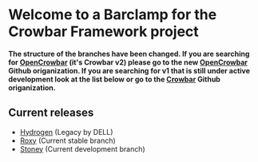 # Welcome to a Barclamp for the Crowbar Framework project

**The structure of the branches have been changed. If you are searching for
[OpenCrowbar](https://github.com/OpenCrowbar) (it's Crowbar v2) please go to
the new [OpenCrowbar](https://github.com/OpenCrowbar) Github origanization.
If you are searching for v1 that is still under active development look at
the list below or go to the [Crowbar](https://github.com/Crowbar) Github
origanization.**


## Current releases

* [Hydrogen](https://github.com/crowbar/barclamp-ceilometer/tree/release/hydrogen/master) (Legacy by DELL)
* [Roxy](https://github.com/crowbar/barclamp-ceilometer/tree/release/roxy/master) (Current stable branch)
* [Stoney](https://github.com/crowbar/barclamp-ceilometer/tree/release/stoney/master) (Current development branch)
